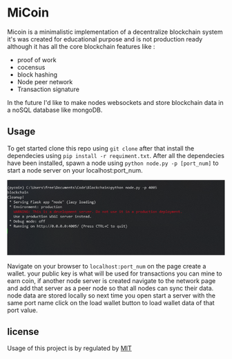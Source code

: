# MiCoin

Micoin is a minimalistic implementation of a decentralize blockchain system it's was created for educational purpose and is not production ready although it has all the core blockchain features like :
- proof of work
- cocensus
- block hashing
- Node peer network
- Transaction signature

In the future I'd like to make nodes websockets and store blockchain data in a  noSQL database like mongoDB.

## Usage
To get started clone this repo using ` git clone ` after that install the dependecies using `pip install -r requiment.txt`. After all the dependecies have been installed, spawn a node using `python node.py -p [port_num]` to start a node server on your localhost:port_num.

![start node server](assets/node_start.png)

Navigate on your browser to `localhost:port_num` on the page create a wallet. your public key is what will be used for transactions you can mine to earn coin, if another node server is created navigate to the network page and add that server as a peer node so that all nodes can sync their data. node data are stored locally so next time you open start a server with the same port name click on the load wallet button to load wallet data of that port value.

## license
Usage of this project is by regulated by [MIT](LICENSE)
